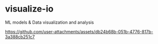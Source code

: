 # visualize-io
 ML models &amp; Data visualization and analysis

https://github.com/user-attachments/assets/db24b68b-051b-4776-817b-3a388cb251c7

